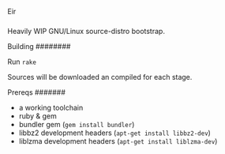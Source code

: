 Eir
###

Heavily WIP GNU/Linux source-distro bootstrap.

Building
########

Run `rake`

Sources will be downloaded an compiled for each stage.

Prereqs
#######

- a working toolchain
- ruby & gem
- bundler gem (`gem install bundler`)
- libbz2 development headers (`apt-get install libbz2-dev`)
- liblzma development headers (`apt-get install liblzma-dev`)

